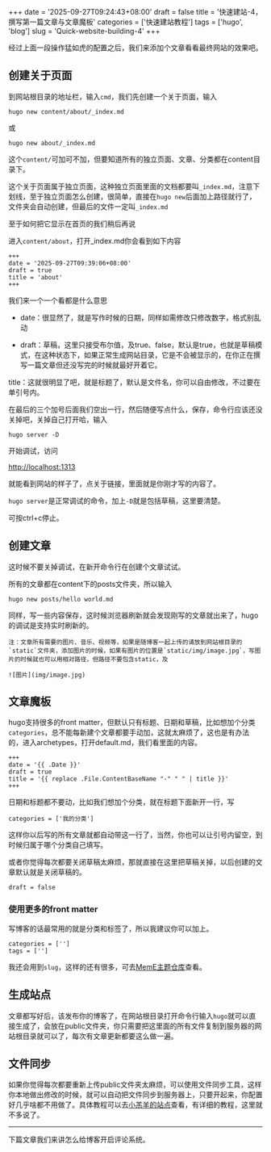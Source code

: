 +++
date = '2025-09-27T09:24:43+08:00'
draft = false
title = '快速建站-4，撰写第一篇文章与文章魔板'
categories = ['快速建站教程']
tags = ['hugo', 'blog']
slug = 'Quick-website-building-4'
+++

经过上面一段操作猛如虎的配置之后，我们来添加个文章看看最终网站的效果吧。

## 创建关于页面

到网站根目录的地址栏，输入`cmd`，我们先创建一个关于页面，输入

```
hugo new content/about/_index.md
```

或

```
hugo new about/_index.md
```

这个`content/`可加可不加，但要知道所有的独立页面、文章、分类都在content目录下。

这个关于页面属于独立页面，这种独立页面里面的文档都要叫`_index.md`，注意下划线，至于独立页面怎么创建，很简单，直接在`hugo new`后面加上路径就行了，文件夹会自动创建，但最后的文件一定叫`_index.md`

至于如何把它显示在首页的我们稍后再说

进入`content/about`，打开_index.md你会看到如下内容

```
+++
date = '2025-09-27T09:39:06+08:00'
draft = true
title = 'about'
+++
```

我们来一个一个看都是什么意思

- date：很显然了，就是写作时候的日期，同样如需修改只修改数字，格式别乱动

- draft：草稿，这里只接受布尔值，及true、false，默认是true，也就是草稿模式，在这种状态下，如果正常生成网站目录，它是不会被显示的，在你正在撰写一篇文章但还没写完的时候就最好开着它。

title：这就很明显了吧，就是标题了，默认是文件名，你可以自由修改，不过要在单引号内。

在最后的三个加号后面我们空出一行，然后随便写点什么，保存，命令行应该还没关掉吧，关掉自己打开哈，输入

```
hugo server -D
```

开始调试，访问

<http://localhost:1313>

就能看到网站的样子了，点关于链接，里面就是你刚才写的内容了。

`hugo server`是正常调试的命令，加上`-D`就是包括草稿，这里要清楚。

可按ctrl+c停止。

## 创建文章

这时候不要关掉调试，在新开命令行在创建个文章试试。

所有的文章都在content下的posts文件夹，所以输入

```
hugo new posts/hello world.md
```

同样，写一些内容保存，这时候浏览器刷新就会发现刚写的文章就出来了，hugo的调试是支持实时刷新的。

	注：文章所有需要的图片、音乐、视频等，如果是随博客一起上传的请放到网站根目录的`static`文件夹，添加图片的时候，如果有图片的位置是`static/img/image.jpg`，写图片的时候就也可以用相对路径，但路径不要包含static，及

```
![图片](img/image.jpg)
```

## 文章魔板

hugo支持很多的front matter，但默认只有标题、日期和草稿，比如想加个分类`categories`，总不能每新建个文章都要手动加，这就太麻烦了，这也是有办法的，进入archetypes，打开default.md，我们看里面的内容。

```
+++
date = '{{ .Date }}'
draft = true
title = '{{ replace .File.ContentBaseName "-" " " | title }}'
+++
```

日期和标题都不要动，比如我们想加个分类，就在标题下面新开一行，写

```
categories = ['我的分类']
```

这样你以后写的所有文章就都自动带这一行了，当然，你也可以让引号内留空，到时候归属于哪个分类自己填写。

或者你觉得每次都要关闭草稿太麻烦，那就直接在这里把草稿关掉，以后创建的文章默认就是关闭草稿的。

```
draft = false
```

### 使用更多的front matter

写博客的话最常用的就是分类和标签了，所以我建议你可以加上。

```
categories = ['']
tags = ['']
```

我还会用到`slug`，这样的还有很多，可去[MemE主题仓库]查看。

## 生成站点

文章都写好后，该发布你的博客了，在网站根目录打开命令行输入`hugo`就可以直接生成了，会放在public文件夹，你只需要把这里面的所有文件复制到服务器的网站根目录就可以了，每次有文章更新都要这么做一遍。

## 文件同步

如果你觉得每次都要重新上传public文件夹太麻烦，可以使用文件同步工具，这样你本地做出修改的时候，就可以自动把文件同步到服务器上，只要开起来，你配置好几乎啥都不用做了。具体教程可以去[小羔羊的站点]查看，有详细的教程，这里就不多说了。

---

下篇文章我们来讲怎么给博客开启评论系统。

[MemE主题仓库]: https://github.com/reuixiy/hugo-theme-meme
[小羔羊的站点]: https://lambgui.com/txt/%E5%90%8C%E6%AD%A5%E5%B7%A5%E5%85%B7/%E8%B3%87%E6%96%99%E5%90%8C%E6%AD%A5%E5%B7%A5%E5%85%B7-1-%E4%B8%8B%E8%BC%89syncthing%E4%BB%A5%E5%8F%8A%E5%9C%A8windows%E4%B8%8A%E5%90%8C%E6%AD%A5%E6%AA%94%E6%A1%88%E5%92%8C%E8%B3%87%E6%96%99%E5%A4%BE/